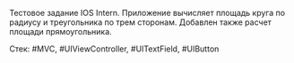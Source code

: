 Тестовое задание IOS Intern. Приложение вычисляет площадь круга по радиусу и треугольника по трем сторонам. Добавлен также расчет площади прямоугольника.

Стек: #MVC, #UIViewController, #UITextField, #UIButton
